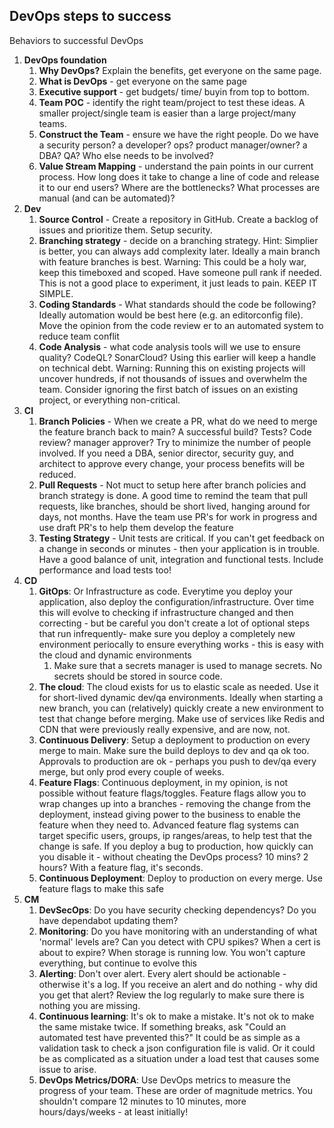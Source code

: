 ## DevOps steps to success
Behaviors to successful DevOps

1. **DevOps foundation**
    1. **Why DevOps?** Explain the benefits, get everyone on the same page.
    1. **What is DevOps** - get everyone on the same page
    1. **Executive support** - get budgets/ time/ buyin from top to bottom.
    1. **Team POC** - identify the right team/project to test these ideas. A smaller project/single team is easier than a large project/many teams.
    1. **Construct the Team** - ensure we have the right people. Do we have a security person? a developer? ops? product manager/owner? a DBA? QA? Who else needs to be involved? 
    1. **Value Stream Mapping** - understand the pain points in our current process. How long does it take to change a line of code and release it to our end users? Where are the bottlenecks? What processes are manual (and can be automated)?
1. **Dev**
    1. **Source Control** - Create a repository in GitHub. Create a backlog of issues and prioritize them. Setup security.
    1. **Branching strategy** - decide on a branching strategy. Hint: Simplier is better, you can always add complexity later. Ideally a main branch with feature branches is best. Warning: This could be a holy war, keep this timeboxed and scoped. Have someone pull rank if needed. This is not a good place to experiment, it just leads to pain. KEEP IT SIMPLE. 
    1. **Coding Standards** - What standards should the code be following? Ideally automation would be best here (e.g. an editorconfig file). Move the opinion from the code review er to an automated system to reduce team conflit 
    1. **Code Analysis** - what code analysis tools will we use to ensure quality? CodeQL? SonarCloud? Using this earlier will keep a handle on technical debt. Warning: Running this on existing projects will uncover hundreds, if not thousands of issues and overwhelm the team. Consider ignoring the first batch of issues on an existing project, or everything non-critical. 
1. **CI**
    1. **Branch Policies** - When we create a PR, what do we need to merge the feature branch back to main? A successful build? Tests? Code review? manager approver? Try to minimize the number of people involved. If you need a DBA, senior director, security guy, and architect to approve every change, your process benefits will be reduced. 
    1. **Pull Requests** - Not muct to setup here after branch policies and branch strategy is done. A good time to remind the team that pull requests, like branches, should be short lived, hanging around for days, not months. Have the team use PR's for work in progress and use draft PR's to help them develop the feature
    1. **Testing Strategy** - Unit tests are critical. If you can't get feedback on a change in seconds or minutes - then your application is in trouble. Have a good balance of unit, integration and functional tests. Include performance and load tests too!
1. **CD**
    1. **GitOps**: Or Infrastructure as code. Everytime you deploy your application, also deploy the configuration/infrastructure. Over time this will evolve to checking if infrastructure changed and then correcting - but be careful you don't create a lot of optional steps that run infrequently- make sure you deploy a completely new environment periocally to ensure everything works - this is easy with the cloud and dynamic environments
        1. Make sure that a secrets manager is used to manage secrets. No secrets should be stored in source code. 
    3. **The cloud**: The cloud exists for us to elastic scale as needed. Use it for short-lived dynamic dev/qa environments. Ideally when starting a new branch, you can (relatively) quickly create a new environment to test that change before merging. Make use of services like Redis and CDN that were previously really expensive, and are now, not. 
    4. **Continuous Delivery**: Setup a deployment to production on every merge to main. Make sure the build deploys to dev and qa ok too. Approvals to production are ok - perhaps you push to dev/qa every merge, but only prod every couple of weeks.
    5.  **Feature Flags**: Continuous deployment, in my opinion, is not possible without feature flags/toggles. Feature flags allow you to wrap changes up into a branches - removing the change from the deployment, instead giving power to the business to enable the feature when they need to. Advanced feature flag systems can target specific users, groups, ip ranges/areas, to help test that the change is safe. If you deploy a bug to production, how quickly can you disable it - without cheating the DevOps process? 10 mins? 2 hours? With a feature flag, it's seconds.
    6. **Continuous Deployment**: Deploy to production on every merge. Use feature flags to make this safe    
1. **CM**
    1. **DevSecOps**: Do you have security checking dependencys? Do you have dependabot updating them?
    2. **Monitoring**: Do you have monitoring with an understanding of what 'normal' levels are? Can you detect with CPU spikes? When a cert is about to expire? When storage is running low. You won't capture everything, but continue to evolve this
    3. **Alerting**: Don't over alert. Every alert should be actionable - otherwise it's a log. If you receive an alert and do nothing - why did you get that alert?  Review the log regularly to make sure there is nothing you are missing.  
    4. **Continuous learning**: It's ok to make a mistake. It's not ok to make the same mistake twice. If something breaks, ask "Could an automated test have prevented this?" It could be as simple as a validation task to check a json configuration file is valid. Or it could be as complicated as a situation under a load test that causes some issue to arise.
    5. **DevOps Metrics/DORA**: Use DevOps metrics to measure the progress of your team. These are order of magnitude metrics. You shouldn't compare 12 minutes to 10 minutes, more hours/days/weeks - at least initially!  
